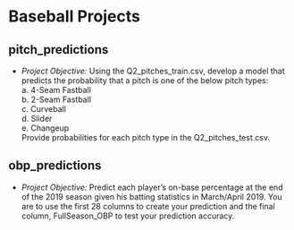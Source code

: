 # Baseball Projects

## **pitch_predictions**
- *Project Objective:* Using the Q2_pitches_train.csv, develop a model that predicts the probability that a pitch is one of the below pitch types:\
    a. 4-Seam Fastball\
    b. 2-Seam Fastball\
    c. Curveball\
    d. Slider\
    e. Changeup\
Provide probabilities for each pitch type in the Q2_pitches_test.csv.

## **obp_predictions**
- *Project Objective:* Predict each player’s on-base percentage at the end of the 2019 season given his batting statistics in
March/April 2019. You are to use the first 28 columns to create your prediction and the final column,
FullSeason_OBP to test your prediction accuracy.
